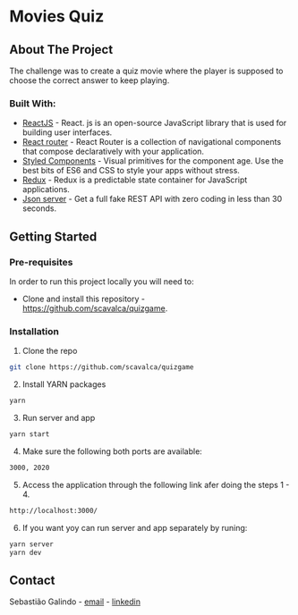 # Movies Quiz

## About The Project

The challenge was to create a quiz movie where the player is supposed to choose the correct answer to keep playing.

### Built With:

- [ReactJS](https://pt-br.reactjs.org/) - React. js is an open-source JavaScript library that is used for building user interfaces.
- [React router](https://reactrouter.com/) - React Router is a collection of navigational components that compose declaratively with your application.
- [Styled Components](https://styled-components.com/) - Visual primitives for the component age. Use the best bits of ES6 and CSS to style your apps without stress.
- [Redux](https://redux.js.org/) - Redux is a predictable state container for JavaScript applications.
- [Json server](https://github.com/typicode/json-server) - Get a full fake REST API with zero coding in less than 30 seconds.

<!-- GETTING STARTED -->

## Getting Started

<!-- PLACEHOLDER FOR PROJECT OVERVIEW -->

### Pre-requisites

In order to run this project locally you will need to:

- Clone and install this repository - https://github.com/scavalca/quizgame.

### Installation

1. Clone the repo

```sh
git clone https://github.com/scavalca/quizgame
```

2. Install YARN packages

```sh
yarn
```

3. Run server and app

```sh
yarn start
```

4. Make sure the following both ports are available:

```sh
3000, 2020
```

5. Access the application through the following link afer doing the steps 1 - 4.

```sh
http://localhost:3000/
```

6. If you want yoy can run server and app separately by runing:

```sh
yarn server
yarn dev
```

<!-- CONTACT -->

## Contact

Sebastião Galindo - [email](cmsgalindo@gmail.com) - [linkedin](https://www.linkedin.com/in/sebastiaogalindo/)
